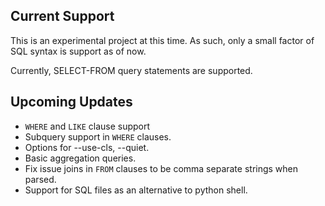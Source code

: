 ## Current Support
This is an experimental project at this time. As such, only a small factor of SQL syntax is support as of now. 

Currently, SELECT-FROM query statements are supported. 

## Upcoming Updates
* `WHERE` and `LIKE` clause support
* Subquery support in `WHERE` clauses. 
* Options for --use-cls, --quiet. 
* Basic aggregation queries.
* Fix issue joins in `FROM` clauses to be comma separate strings when parsed.
* Support for SQL files as an alternative to python shell.
